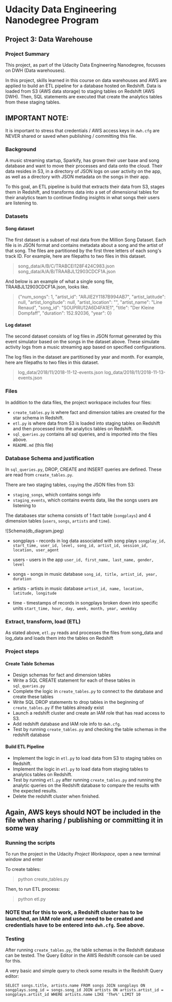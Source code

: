 # Udacity Data Engineering Nanodegree Program
## Project 3: Data Warehouse

### Project Summary
This project, as part of the Udacity Data Engineering Nanodegree, focusses on DWH (Data warehouses).

In this project, skills learned in this course on  data warehouses and AWS are applied to build an ETL pipeline for a database hosted on Redshift. Data is loaded from S3 (AWS data storage) to staging tables on Redshift (AWS DWH). Then, SQL statements are executed that create the analytics tables from these staging tables.

## IMPORTANT NOTE:
It is important to stress that credentials / AWS access keys in `dwh.cfg` are NEVER shared or saved when publishing / committing this file.

### Background
A music streaming startup, Sparkify, has grown their user base and song database and want to move their processes and data onto the cloud. Their data resides in S3, in a directory of JSON logs on user activity on the app, as well as a directory with JSON metadata on the songs in their app.

To this goal, an ETL pipeline is build that extracts their data from S3, stages them in Redshift, and transforms data into a set of dimensional tables for their analytics team to continue finding insights in what songs their users are listening to.

### Datasets
#### Song dataset
The first dataset is a subset of real data from the Million Song Dataset. Each file is in JSON format and contains metadata about a song and the artist of that song. The files are partitioned by the first three letters of each song's track ID. For example, here are filepaths to two files in this dataset.

> song_data/A/B/C/TRABCEI128F424C983.json
> song_data/A/A/B/TRAABJL12903CDCF1A.json

And below is an example of what a single song file, TRAABJL12903CDCF1A.json, looks like.

> {"num_songs": 1, "artist_id": "ARJIE2Y1187B994AB7", "artist_latitude": null, "artist_longitude": null, "artist_location": "", "artist_name": "Line Renaud", "song_id": "SOUPIRU12A6D4FA1E1", "title": "Der Kleine Dompfaff", "duration": 152.92036, "year": 0}

#### Log dataset
The second dataset consists of log files in JSON format generated by this event simulator based on the songs in the dataset above. These simulate activity logs from a music streaming app based on specified configurations.

The log files in the dataset are partitioned by year and month. For example, here are filepaths to two files in this dataset.

> log_data/2018/11/2018-11-12-events.json
> log_data/2018/11/2018-11-13-events.json


### Files
In addition to the data files, the project workspace includes four files:

- `create_tables.py` is where fact and dimension tables are created for the star schema in Redshift.
- `etl.py` is where data from S3 is loaded into staging tables on Redshift and then processed into the analytics tables on Redshift.
- `sql_queries.py` contains all sql queries, and is imported into the files above.
- `README.md` (this file)

### Database Schema and justification
In `sql_queries.py`, DROP, CREATE and INSERT queries are defined. These are read from `create_tables.py`.

There are two staging tables, `copy`ing the JSON files from S3:

- `staging_songs`, which contains songs info
- `staging_events`, which contains events data, like the songs users are listening to

The databases star schema consists of 1 fact table (`songplays`) and 4 dimension tables (`users`, `songs`, `artists` and `time`).

![Schema(db_diagram.jpeg)

- songplays - records in log data associated with song plays
`songplay_id, start_time, user_id, level, song_id, artist_id, session_id, location, user_agent`

- users - users in the app
`user_id, first_name, last_name, gender, level`
- songs - songs in music database
`song_id, title, artist_id, year, duration`
- artists - artists in music database
`artist_id, name, location, latitude, longitude`
- time - timestamps of records in songplays broken down into specific units
`start_time, hour, day, week, month, year, weekday`

### Extract, transform, load (ETL)
As stated above, `etl.py` reads and processes the files from song_data and log_data and loads them into the tables on Redshift

### Project steps
#### Create Table Schemas
- Design schemas for fact and dimension tables
- Write a SQL CREATE statement for each of these tables in `sql_queries.py`
- Complete the logic in `create_tables.py` to connect to the database and create these tables
- Write SQL DROP statements to drop tables in the beginning of `create_tables.py` if the tables already exist
- Launch a redshift cluster and create an IAM role that has read access to S3.
- Add redshift database and IAM role info to `dwh.cfg`.
- Test by running `create_tables.py` and checking the table schemas in the redshift database

#### Build ETL Pipeline
- Implement the logic in `etl.py` to load data from S3 to staging tables on Redshift.
- Implement the logic in `etl.py` to load data from staging tables to analytics tables on Redshift.
- Test by running `etl.py` after running `create_tables.py` and running the analytic queries on the Redshift database to compare the results with the expected results.
- Delete the redshift cluster when finished.

## Again, AWS keys should NOT be included in the file when sharing / publishing or committing it in some way

### Running the scripts
To run the project in the Udacity *Project Workspace*, open a new terminal window and enter

To create tables:
> python create_tables.py

Then, to run ETL process:
> python etl.py

### NOTE that for this to work, a Redshift cluster has to be launched, an IAM role and user need to be created and credentials have to be entered into `dwh.cfg`. See above.

### Testing
After running `create_tables.py`, the table schemas in the Redshift database can be tested. The Query Editor in the AWS Redshift console can be used for this.

A very basic and simple query to check some results in the Redshift Query editor:

`SELECT songs.title, artists.name
FROM songs
JOIN songplays ON songplays.song_id = songs.song_id
JOIN artists ON artists.artist_id = songplays.artist_id
WHERE artists.name LIKE 'The%'
LIMIT 10`